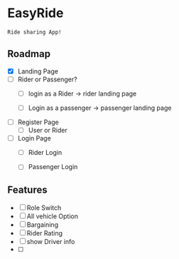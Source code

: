 # EasyRide
    Ride sharing App!


## Roadmap 
- [x] Landing Page
 - [ ] Rider or Passenger?
     - [ ] login as a Rider -> rider landing page
     - [ ] Login as a passenger -> passenger landing page


- [ ] Register Page
     - [ ] User or Rider

- [ ] Login Page
    - [ ] Rider Login
    - [ ] Passenger Login

    





## Features

- [ ] Role Switch
- [ ] All vehicle Option
- [ ] Bargaining
- [ ] Rider Rating
- [ ] show Driver info
- [ ] 

